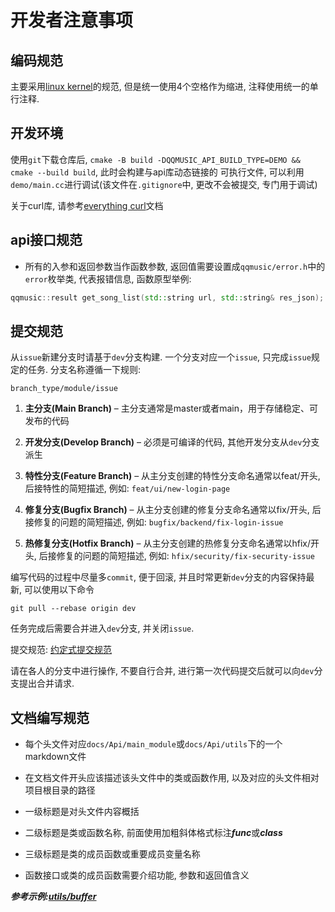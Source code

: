 # 开发者注意事项 

## 编码规范

主要采用[linux kernel](https://docs.kernel.org/translations/zh_CN/process/coding-style.html)的规范,
但是统一使用4个空格作为缩进, 注释使用统一的单行注释.

## 开发环境

使用`git`下载仓库后, `cmake -B build -DQQMUSIC_API_BUILD_TYPE=DEMO && cmake --build build`, 此时会构建与api库动态链接的
可执行文件, 可以利用`demo/main.cc`进行调试(该文件在`.gitignore`中, 更改不会被提交, 专门用于调试)


关于curl库, 请参考[everything curl](https://everything.curl.dev/)文档

## api接口规范

- 所有的入参和返回参数当作函数参数, 返回值需要设置成`qqmusic/error.h`中的`error`枚举类,
代表报错信息, 函数原型举例:

```cpp
qqmusic::result get_song_list(std::string url, std::string& res_json);
```

## 提交规范

从`issue`新建分支时请基于`dev`分支构建. 一个分支对应一个`issue`, 只完成`issue`规定的任务.
分支名称遵循一下规则:

```
branch_type/module/issue
```

1. **主分支(Main Branch)**
    – 主分支通常是master或者main，用于存储稳定、可发布的代码

2. **开发分支(Develop Branch)**
    – 必须是可编译的代码, 其他开发分支从`dev`分支派生

3. **特性分支(Feature Branch)**
    – 从主分支创建的特性分支命名通常以feat/开头, 后接特性的简短描述, 例如: `feat/ui/new-login-page`

4. **修复分支(Bugfix Branch)**
    – 从主分支创建的修复分支命名通常以fix/开头, 后接修复的问题的简短描述, 例如: `bugfix/backend/fix-login-issue`

5. **热修复分支(Hotfix Branch)**
    – 从主分支创建的热修复分支命名通常以hfix/开头, 后接修复的问题的简短描述, 例如: `hfix/security/fix-security-issue`

编写代码的过程中尽量多`commit`, 便于回滚, 并且时常更新`dev`分支的内容保持最新, 可以使用以下命令

```
git pull --rebase origin dev
```

任务完成后需要合并进入`dev`分支, 并关闭`issue`. 

提交规范: [约定式提交规范](https://www.conventionalcommits.org/zh-hans/v1.0.0/)

请在各人的分支中进行操作, 不要自行合并, 进行第一次代码提交后就可以向`dev`分支提出合并请求.

## 文档编写规范

- 每个头文件对应`docs/Api/main_module`或`docs/Api/utils`下的一个markdown文件

- 在文档文件开头应该描述该头文件中的类或函数作用, 以及对应的头文件相对项目根目录的路径

- 一级标题是对头文件内容概括

- 二级标题是类或函数名称, 前面使用加粗斜体格式标注***func***或***class***

- 三级标题是类的成员函数或重要成员变量名称

- 函数接口或类的成员函数需要介绍功能, 参数和返回值含义

***参考示例:[utils/buffer](../Api/utils/buffer.md)***
